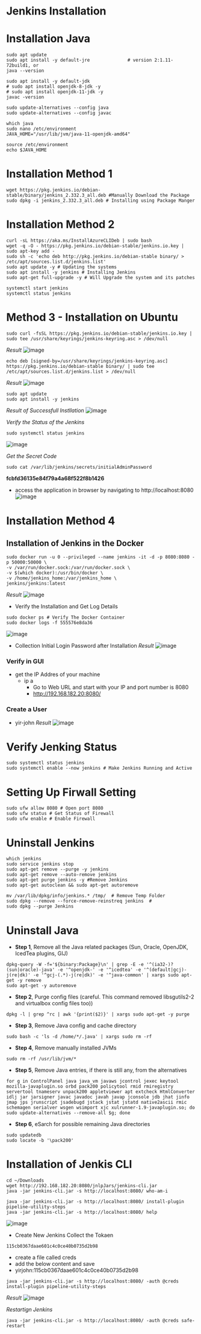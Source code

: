 # Jenkins Installation

# Installation Java
```
sudo apt update
sudo apt install -y default-jre              # version 2:1.11-72build1, or
java --version
```
```
sudo apt install -y default-jdk
# sudo apt install openjdk-8-jdk -y
# sudo apt install openjdk-11-jdk -y
javac -version
```
```
sudo update-alternatives --config java
sudo update-alternatives --config javac
```

```
which java
sudo nano /etc/environment
JAVA_HOME="/usr/lib/jvm/java-11-openjdk-amd64"
```
```
source /etc/environment
echo $JAVA_HOME
```

# Installation Method 1
```
wget https://pkg.jenkins.io/debian-stable/binary/jenkins_2.332.3_all.deb #Manually Download the Package 
sudo dpkg -i jenkins_2.332.3_all.deb # Installing using Package Manger
```
# Installation Method 2
```
curl -sL https://aka.ms/InstallAzureCLIDeb | sudo bash
wget -q -O - https://pkg.jenkins.io/debian-stable/jenkins.io.key | sudo apt-key add -
sudo sh -c 'echo deb http://pkg.jenkins.io/debian-stable binary/ > /etc/apt/sources.list.d/jenkins.list'
sudo apt update -y # Updating the systems
sudo apt install -y jenkins # Installing Jenkins
sudo apt-get full-upgrade -y # Will Upgrade the system and its patches

systemctl start jenkins
systemctl status jenkins
```

# Method 3 - Installation on Ubuntu
```
sudo curl -fsSL https://pkg.jenkins.io/debian-stable/jenkins.io.key | sudo tee /usr/share/keyrings/jenkins-keyring.asc > /dev/null
```
_Result_
![image](https://user-images.githubusercontent.com/111234771/211477226-f9e42fb6-79db-4293-a4cb-1f6b761415f5.png)

```
echo deb [signed-by=/usr/share/keyrings/jenkins-keyring.asc] https://pkg.jenkins.io/debian-stable binary/ | sudo tee /etc/apt/sources.list.d/jenkins.list > /dev/null
```
_Result_
![image](https://user-images.githubusercontent.com/111234771/211477363-965a9b43-c09b-4dd7-9e7c-83b6ba6595d9.png)

```
sudo apt update
sudo apt install -y jenkins
```
_Result of Successfull Instllation_
![image](https://user-images.githubusercontent.com/111234771/211499604-d67f22ce-904a-4269-ab3f-f49763dffe48.png)

_Verify the Status of the Jenkins_
```
sudo systemctl status jenkins
```
![image](https://user-images.githubusercontent.com/111234771/211499944-3fbb4ccf-91d0-4071-b839-b6f4773e0b10.png)

_Get the Secret Code_
```
sudo cat /var/lib/jenkins/secrets/initialAdminPassword
```
__fcbfd36135e84f79a4a68f522f8b1426__

- access the application in browser by navigating to http://localhost:8080
![image](https://user-images.githubusercontent.com/111234771/211503815-eeefb003-98e3-4348-b623-183ec9e3f0d8.png)


# Installation Method 4
## Installation of Jenkins in the Docker
```
sudo docker run -u 0 --privileged --name jenkins -it -d -p 8080:8080 -p 50000:50000 \
-v /var/run/docker.sock:/var/run/docker.sock \
-v $(which docker):/usr/bin/docker \
-v /home/jenkins_home:/var/jenkins_home \
jenkins/jenkins:latest
```
_Result_
![image](https://user-images.githubusercontent.com/111234771/211172372-07241d10-7174-4ae5-9158-dd93c56b791c.png)

- Verify the Installation and Get Log Details
```
sudo docker ps # Verify The Docker Container
sudo docker logs -f 555576e8da36
```
![image](https://user-images.githubusercontent.com/111234771/211172460-3906aae9-3cc0-4d8d-b741-fffc087a6ba6.png)
- Collection Initial Login Password after Installation
_Result_
![image](https://user-images.githubusercontent.com/111234771/211172533-9ea51807-ed47-4ee8-b2d1-ef799c5f383e.png)

### Verify in GUI
- get the IP Addres of your machine
  - ip a
    - Go to Web URL and start with your IP and port number is 8080
    - http://192.168.182.20:8080/

### Create a User
- yir-john
_Result_
![image](https://user-images.githubusercontent.com/111234771/211172776-96863ec7-a9a3-4c89-bcc1-f509c5c08125.png)

# Verify Jenking Status
```
sudo systemctl status jenkins
sudo systemctl enable --now jenkins # Make Jenkins Running and Active
```

# Setting Up Firwall Setting
```
sudo ufw allow 8080 # Open port 8080
sudo ufw status # Get Status of Firewall
sudo ufw enable # Enable Firewall
```

# Uninstall Jenkins
```
which jenkins
sudo service jenkins stop
sudo apt-get remove --purge -y jenkins 
sudo apt-get remove --auto-remove jenkins 
sudo apt-get purge jenkins -y #Remove Jenkins
sudo apt-get autoclean && sudo apt-get autoremove

mv /var/lib/dpkg/info/jenkins.* /tmp/  # Remove Temp Folder
sudo dpkg --remove --force-remove-reinstreq jenkins  # 
sudo dpkg --purge Jenkins
```

# Uninstall Java
- **Step 1**, Remove all the Java related packages (Sun, Oracle, OpenJDK, IcedTea plugins, GIJ)
```
dpkg-query -W -f='${binary:Package}\n' | grep -E -e '^(ia32-)?(sun|oracle)-java' -e '^openjdk-' -e '^icedtea' -e '^(default|gcj)-j(re|dk)' -e '^gcj-(.*)-j(re|dk)' -e '^java-common' | xargs sudo apt-get -y remove
sudo apt-get -y autoremove
```
- **Step 2**, Purge config files (careful. This command removed libsgutils2-2 and virtualbox config files too))
```
dpkg -l | grep ^rc | awk '{print($2)}' | xargs sudo apt-get -y purge
```
- **Step 3**, Remove Java config and cache directory
```
sudo bash -c 'ls -d /home/*/.java' | xargs sudo rm -rf
```
- **Step 4**, Remove manually installed JVMs
```
sudo rm -rf /usr/lib/jvm/*
```
  - **Step 5**, Remove Java entries, if there is still any, from the alternatives
```
for g in ControlPanel java java_vm javaws jcontrol jexec keytool mozilla-javaplugin.so orbd pack200 policytool rmid rmiregistry servertool tnameserv unpack200 appletviewer apt extcheck HtmlConverter idlj jar jarsigner javac javadoc javah javap jconsole jdb jhat jinfo jmap jps jrunscript jsadebugd jstack jstat jstatd native2ascii rmic schemagen serialver wsgen wsimport xjc xulrunner-1.9-javaplugin.so; do sudo update-alternatives --remove-all $g; done

```
- **Step 6**, eSarch for possible remaining Java directories
```
sudo updatedb
sudo locate -b '\pack200'
```


# Installation of Jenkis CLI
```
cd ~/Downloads
wget http://192.168.182.20:8080/jnlpJars/jenkins-cli.jar
java -jar jenkins-cli.jar -s http://localhost:8080/ who-am-i
```
```
java -jar jenkins-cli.jar -s http://localhost:8080/ install-plugin pipeline-utility-steps
java -jar jenkins-cli.jar -s http://localhost:8080/ help
```
![image](https://user-images.githubusercontent.com/111234771/211526602-0b2057ef-ed12-4d69-a787-02f8e866ea45.png)

- Create New Jenkins Collect the Tokaen
```
115cb0367daae601c4c0ce40b0735d2b98
````
- create a file called creds
- add the below content and save 
- yirjohn:115cb0367daae601c4c0ce40b0735d2b98

```
java -jar jenkins-cli.jar -s http://localhost:8080/ -auth @creds install-plugin pipeline-utility-steps
```
_Result_
![image](https://user-images.githubusercontent.com/111234771/211530445-882f7d83-b8b3-4dd6-929c-6bffa65b1c2d.png)

_Restartign Jenkins_
```
java -jar jenkins-cli.jar -s http://localhost:8080/ -auth @creds safe-restart
```
